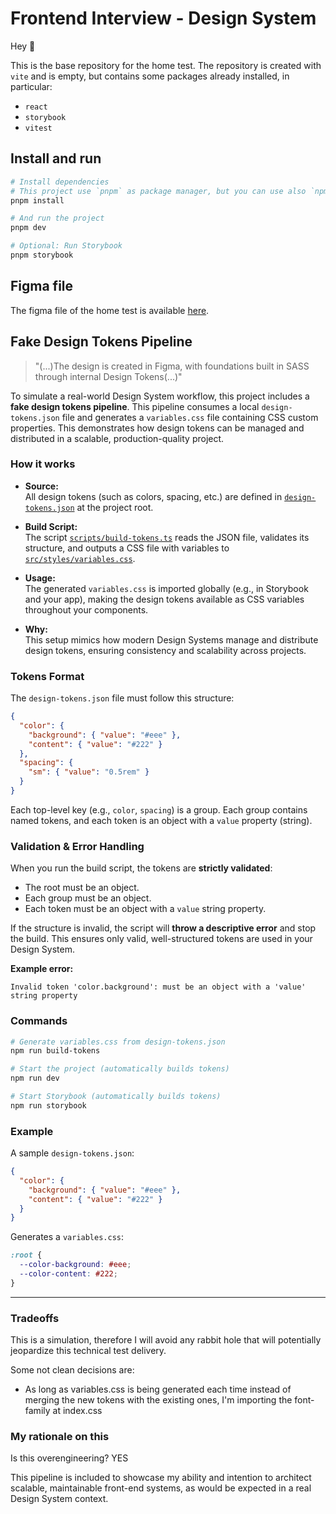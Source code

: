 # Frontend Interview - Design System

Hey 👋

This is the base repository for the home test. The repository is created with `vite` and is empty, but contains some packages already installed, in particular:

- `react`
- `storybook`
- `vitest`

## Install and run

```bash
# Install dependencies
# This project use `pnpm` as package manager, but you can use also `npm` or `yarn`.
pnpm install

# And run the project
pnpm dev

# Optional: Run Storybook
pnpm storybook
```

## Figma file

The figma file of the home test is available [here](https://www.figma.com/design/OclakAGLSXDoMKLFvwLNMP/%F0%9F%92%BB-Design-System-Home-Test---Tabs-Component?node-id=0-1&t=4pG7NN6HKxgxroDz-1).

## Fake Design Tokens Pipeline

> "(...)The design is created in Figma, with foundations built in SASS through internal Design Tokens(...)"

To simulate a real-world Design System workflow, this project includes a **fake design tokens pipeline**. This pipeline consumes a local `design-tokens.json` file and generates a `variables.css` file containing CSS custom properties. This demonstrates how design tokens can be managed and distributed in a scalable, production-quality project.

### How it works

- **Source:**  
  All design tokens (such as colors, spacing, etc.) are defined in [`design-tokens.json`](./design-tokens.json) at the project root.

- **Build Script:**  
  The script [`scripts/build-tokens.ts`](./scripts/build-tokens.ts) reads the JSON file, validates its structure, and outputs a CSS file with variables to [`src/styles/variables.css`](./src/styles/variables.css).

- **Usage:**  
  The generated `variables.css` is imported globally (e.g., in Storybook and your app), making the design tokens available as CSS variables throughout your components.

- **Why:**  
  This setup mimics how modern Design Systems manage and distribute design tokens, ensuring consistency and scalability across projects.

### Tokens Format

The `design-tokens.json` file must follow this structure:

```json
{
  "color": {
    "background": { "value": "#eee" },
    "content": { "value": "#222" }
  },
  "spacing": {
    "sm": { "value": "0.5rem" }
  }
}
```

Each top-level key (e.g., `color`, `spacing`) is a group. Each group contains named tokens, and each token is an object with a `value` property (string).

### Validation & Error Handling

When you run the build script, the tokens are **strictly validated**:

- The root must be an object.
- Each group must be an object.
- Each token must be an object with a `value` string property.

If the structure is invalid, the script will **throw a descriptive error** and stop the build. This ensures only valid, well-structured tokens are used in your Design System.

**Example error:**

```
Invalid token 'color.background': must be an object with a 'value' string property
```

### Commands

```bash
# Generate variables.css from design-tokens.json
npm run build-tokens

# Start the project (automatically builds tokens)
npm run dev

# Start Storybook (automatically builds tokens)
npm run storybook
```

### Example

A sample `design-tokens.json`:

```json
{
  "color": {
    "background": { "value": "#eee" },
    "content": { "value": "#222" }
  }
}
```

Generates a `variables.css`:

```css
:root {
  --color-background: #eee;
  --color-content: #222;
}
```

---

### Tradeoffs

This is a simulation, therefore I will avoid any rabbit hole that will potentially jeopardize this technical test delivery.

Some not clean decisions are:

- As long as variables.css is being generated each time instead of merging the new tokens with the existing ones, I'm importing the font-family at index.css

### My rationale on this

Is this overengineering? YES

This pipeline is included to showcase my ability and intention to architect scalable, maintainable front-end systems, as would be expected in a real Design System context.
